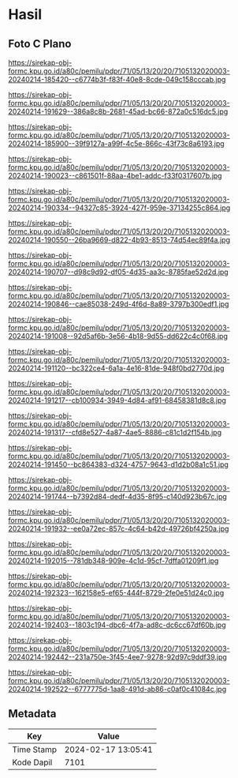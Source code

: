 # Hasil

## Foto C Plano

https://sirekap-obj-formc.kpu.go.id/a80c/pemilu/pdpr/71/05/13/20/20/7105132020003-20240214-185420--c6774b3f-f83f-40e8-8cde-049c158cccab.jpg

https://sirekap-obj-formc.kpu.go.id/a80c/pemilu/pdpr/71/05/13/20/20/7105132020003-20240214-191629--386a8c8b-2681-45ad-bc66-872a0c516dc5.jpg

https://sirekap-obj-formc.kpu.go.id/a80c/pemilu/pdpr/71/05/13/20/20/7105132020003-20240214-185900--39f9127a-a99f-4c5e-866c-43f73c8a6193.jpg

https://sirekap-obj-formc.kpu.go.id/a80c/pemilu/pdpr/71/05/13/20/20/7105132020003-20240214-190023--c861501f-88aa-4be1-addc-f33f0317607b.jpg

https://sirekap-obj-formc.kpu.go.id/a80c/pemilu/pdpr/71/05/13/20/20/7105132020003-20240214-190334--94327c85-3924-427f-959e-37134255c864.jpg

https://sirekap-obj-formc.kpu.go.id/a80c/pemilu/pdpr/71/05/13/20/20/7105132020003-20240214-190550--26ba9669-d822-4b93-8513-74d54ec89f4a.jpg

https://sirekap-obj-formc.kpu.go.id/a80c/pemilu/pdpr/71/05/13/20/20/7105132020003-20240214-190707--d98c9d92-df05-4d35-aa3c-8785fae52d2d.jpg

https://sirekap-obj-formc.kpu.go.id/a80c/pemilu/pdpr/71/05/13/20/20/7105132020003-20240214-190846--cae85038-249d-4f6d-8a89-3797b300edf1.jpg

https://sirekap-obj-formc.kpu.go.id/a80c/pemilu/pdpr/71/05/13/20/20/7105132020003-20240214-191008--92d5af6b-3e56-4b18-9d55-dd622c4c0f68.jpg

https://sirekap-obj-formc.kpu.go.id/a80c/pemilu/pdpr/71/05/13/20/20/7105132020003-20240214-191120--bc322ce4-6a1a-4e16-81de-948f0bd2770d.jpg

https://sirekap-obj-formc.kpu.go.id/a80c/pemilu/pdpr/71/05/13/20/20/7105132020003-20240214-191217--cb100934-3949-4d84-af91-68458381d8c8.jpg

https://sirekap-obj-formc.kpu.go.id/a80c/pemilu/pdpr/71/05/13/20/20/7105132020003-20240214-191317--cfd8e527-4a87-4ae5-8886-c81c1d2f154b.jpg

https://sirekap-obj-formc.kpu.go.id/a80c/pemilu/pdpr/71/05/13/20/20/7105132020003-20240214-191450--bc864383-d324-4757-9643-d1d2b08a1c51.jpg

https://sirekap-obj-formc.kpu.go.id/a80c/pemilu/pdpr/71/05/13/20/20/7105132020003-20240214-191744--b7392d84-dedf-4d35-8f95-c140d923b67c.jpg

https://sirekap-obj-formc.kpu.go.id/a80c/pemilu/pdpr/71/05/13/20/20/7105132020003-20240214-191932--ee0a72ec-857c-4c64-b42d-49726bf4250a.jpg

https://sirekap-obj-formc.kpu.go.id/a80c/pemilu/pdpr/71/05/13/20/20/7105132020003-20240214-192015--781db348-909e-4c1d-95cf-7dffa01209f1.jpg

https://sirekap-obj-formc.kpu.go.id/a80c/pemilu/pdpr/71/05/13/20/20/7105132020003-20240214-192323--162158e5-ef65-444f-8729-2fe0e51d24c0.jpg

https://sirekap-obj-formc.kpu.go.id/a80c/pemilu/pdpr/71/05/13/20/20/7105132020003-20240214-192403--1803c194-dbc6-4f7a-ad8c-dc6cc67df60b.jpg

https://sirekap-obj-formc.kpu.go.id/a80c/pemilu/pdpr/71/05/13/20/20/7105132020003-20240214-192442--231a750e-3f45-4ee7-9278-92d97c9ddf39.jpg

https://sirekap-obj-formc.kpu.go.id/a80c/pemilu/pdpr/71/05/13/20/20/7105132020003-20240214-192522--6777775d-1aa8-491d-ab86-c0af0c41084c.jpg


## Metadata

| Key        | Value               |
| ---------- | ------------------- |
| Time Stamp | 2024-02-17 13:05:41 |
| Kode Dapil | 7101                |



